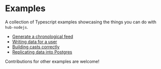 # Examples

A collection of Typescript examples showcasing the things you can do with `hub-nodejs`. 

- [Generate a chronological feed](./chron-feed/)
- [Writing data for a user](./write-data/)
- [Building casts correctly](./make-cast/)
- [Replicating data into Postgres](./replicate-data-postgres/)

Contributions for other examples are welcome!
